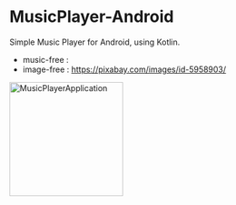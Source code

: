 # MusicPlayer-Android

Simple Music Player for Android, using Kotlin.


- music-free : 
- image-free : https://pixabay.com/images/id-5958903/

<img width="200" alt="MusicPlayerApplication" src="https://user-images.githubusercontent.com/54988392/149502974-20836a01-63d1-4f11-acbf-930757969f5a.png">

 
 

